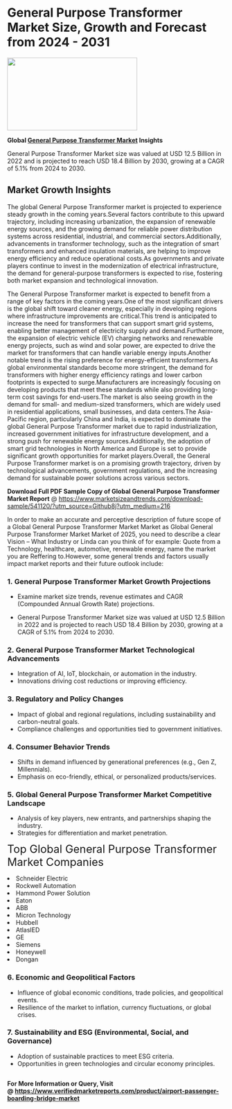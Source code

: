 <H1>General Purpose Transformer Market Size, Growth and Forecast from 2024 - 2031</H1><img class="aligncenter size-medium wp-image-584254" src="https://thirdeyenews.in/wp-content/uploads/2024/09/Global-Market-Research-300x168.jpeg" alt="" width="300" height="168" /><p><strong>Global&nbsp;<a href="https://www.marketsizeandtrends.com/download-sample/541120/?utm_source=Github8j?utm_medium=216">General Purpose Transformer Market</a> Insights</strong></p><p>General Purpose Transformer Market size was valued at USD 12.5 Billion in 2022 and is projected to reach USD 18.4 Billion by 2030, growing at a CAGR of 5.1% from 2024 to 2030.</p><p><h2>Market Growth Insights</h2> <p>The global General Purpose Transformer market is projected to experience steady growth in the coming years.Several factors contribute to this upward trajectory, including increasing urbanization, the expansion of renewable energy sources, and the growing demand for reliable power distribution systems across residential, industrial, and commercial sectors.Additionally, advancements in transformer technology, such as the integration of smart transformers and enhanced insulation materials, are helping to improve energy efficiency and reduce operational costs.As governments and private players continue to invest in the modernization of electrical infrastructure, the demand for general-purpose transformers is expected to rise, fostering both market expansion and technological innovation.</p> <p>The General Purpose Transformer market is expected to benefit from a range of key factors in the coming years.One of the most significant drivers is the global shift toward cleaner energy, especially in developing regions where infrastructure improvements are critical.This trend is anticipated to increase the need for transformers that can support smart grid systems, enabling better management of electricity supply and demand.Furthermore, the expansion of electric vehicle (EV) charging networks and renewable energy projects, such as wind and solar power, are expected to drive the market for transformers that can handle variable energy inputs.Another notable trend is the rising preference for energy-efficient transformers.As global environmental standards become more stringent, the demand for transformers with higher energy efficiency ratings and lower carbon footprints is expected to surge.Manufacturers are increasingly focusing on developing products that meet these standards while also providing long-term cost savings for end-users.The market is also seeing growth in the demand for small- and medium-sized transformers, which are widely used in residential applications, small businesses, and data centers.The Asia-Pacific region, particularly China and India, is expected to dominate the global General Purpose Transformer market due to rapid industrialization, increased government initiatives for infrastructure development, and a strong push for renewable energy sources.Additionally, the adoption of smart grid technologies in North America and Europe is set to provide significant growth opportunities for market players.Overall, the General Purpose Transformer market is on a promising growth trajectory, driven by technological advancements, government regulations, and the increasing demand for sustainable power solutions across various sectors.</p> <p><span class=""><strong>Download Full PDF Sample Copy of Global General Purpose Transformer Market Report</strong> @ <a href="https://www.marketsizeandtrends.com/download-sample/541120/?utm_source=Github8j?utm_medium=216" target="_blank">https://www.marketsizeandtrends.com/download-sample/541120/?utm_source=Github8j?utm_medium=216</a></span></p><p>In order to make an accurate and perceptive description of future scope of a Global&nbsp;General Purpose Transformer Market Market as Global&nbsp;General Purpose Transformer Market Market of 2025, you need to describe a clear Vision &ndash; What Industry or Linda can you think of for example: Quote from a Technology, healthcare, automotive, renewable energy, name the market you are Reffering to.However, some general trends and factors usually impact market reports and their future outlook include:</p><h3>1.&nbsp;<strong>General Purpose Transformer Market Growth Projections</strong></h3><ul><li>Examine market size trends, revenue estimates and CAGR (Compounded Annual Growth Rate) projections.</li><li><p>General Purpose Transformer Market size was valued at USD 12.5 Billion in 2022 and is projected to reach USD 18.4 Billion by 2030, growing at a CAGR of 5.1% from 2024 to 2030.</p></li></ul><h3>2.&nbsp;<strong>General Purpose Transformer Market Technological Advancements</strong></h3><ul><li>Integration of AI, IoT, blockchain, or automation in the industry.</li><li>Innovations driving cost reductions or improving efficiency.</li></ul><h3>3.&nbsp;<strong>Regulatory and Policy Changes</strong></h3><ul><li>Impact of global and regional regulations, including sustainability and carbon-neutral goals.</li><li>Compliance challenges and opportunities tied to government initiatives.</li></ul><h3>4.&nbsp;<strong>Consumer Behavior Trends</strong></h3><ul><li>Shifts in demand influenced by generational preferences (e.g., Gen Z, Millennials).</li><li>Emphasis on eco-friendly, ethical, or personalized products/services.</li></ul><h3>5.&nbsp;<strong>Global General Purpose Transformer Market Competitive Landscape</strong></h3><ul><li>Analysis of key players, new entrants, and partnerships shaping the industry.</li><li>Strategies for differentiation and market penetration.</li></ul><p data-pm-slice="1 1 []"><span style="color: inherit; font-family: inherit; font-size: 25px;">Top Global General Purpose Transformer Market Companies</span></p><div class="" data-test-id=""><p><li>Schneider Electric</li><li> Rockwell Automation</li><li> Hammond Power Solution</li><li> Eaton</li><li> ABB</li><li> Micron Technology</li><li> Hubbell</li><li> AtlasIED</li><li> GE</li><li> Siemens</li><li> Honeywell</li><li> Dongan</li></p></div><h3>6.&nbsp;<strong>Economic and Geopolitical Factors</strong></h3><ul><li>Influence of global economic conditions, trade policies, and geopolitical events.</li><li>Resilience of the market to inflation, currency fluctuations, or global crises.</li></ul><h3>7.&nbsp;<strong>Sustainability and ESG (Environmental, Social, and Governance)</strong></h3><ul><li>Adoption of sustainable practices to meet ESG criteria.</li><li>Opportunities in green technologies and circular economy principles.</li></ul><h2><strong style="font-size: 14px;">For More Information or Query, Visit @&nbsp;</strong><a style="background-color: #ffffff; font-size: 14px;" href="https://www.marketsizeandtrends.com/report/general-purpose-transformer-market/" target="_blank">https://www.verifiedmarketreports.com/product/airport-passenger-boarding-bridge-market</a></h2>